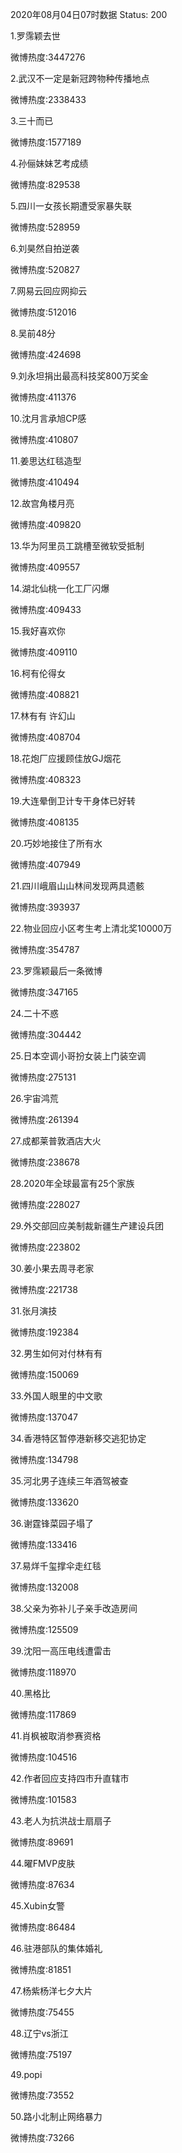 2020年08月04日07时数据
Status: 200

1.罗霈颖去世

微博热度:3447276

2.武汉不一定是新冠跨物种传播地点

微博热度:2338433

3.三十而已

微博热度:1577189

4.孙俪妹妹艺考成绩

微博热度:829538

5.四川一女孩长期遭受家暴失联

微博热度:528959

6.刘昊然自拍逆袭

微博热度:520827

7.网易云回应网抑云

微博热度:512016

8.吴前48分

微博热度:424698

9.刘永坦捐出最高科技奖800万奖金

微博热度:411376

10.沈月言承旭CP感

微博热度:410807

11.姜思达红毯造型

微博热度:410494

12.故宫角楼月亮

微博热度:409820

13.华为阿里员工跳槽至微软受抵制

微博热度:409557

14.湖北仙桃一化工厂闪爆

微博热度:409433

15.我好喜欢你

微博热度:409110

16.柯有伦得女

微博热度:408821

17.林有有 许幻山

微博热度:408704

18.花炮厂应援顾佳放GJ烟花

微博热度:408323

19.大连晕倒卫计专干身体已好转

微博热度:408135

20.巧妙地接住了所有水

微博热度:407949

21.四川峨眉山山林间发现两具遗骸

微博热度:393937

22.物业回应小区考生考上清北奖10000万

微博热度:354787

23.罗霈颖最后一条微博

微博热度:347165

24.二十不惑

微博热度:304442

25.日本空调小哥扮女装上门装空调

微博热度:275131

26.宇宙鸿荒

微博热度:261394

27.成都莱普敦酒店大火

微博热度:238678

28.2020年全球最富有25个家族

微博热度:228027

29.外交部回应美制裁新疆生产建设兵团

微博热度:223802

30.姜小果去周寻老家

微博热度:221738

31.张月演技

微博热度:192384

32.男生如何对付林有有

微博热度:150069

33.外国人眼里的中文歌

微博热度:137047

34.香港特区暂停港新移交逃犯协定

微博热度:134798

35.河北男子连续三年酒驾被查

微博热度:133620

36.谢霆锋菜园子塌了

微博热度:133416

37.易烊千玺撑伞走红毯

微博热度:132008

38.父亲为弥补儿子亲手改造房间

微博热度:125509

39.沈阳一高压电线遭雷击

微博热度:118970

40.黑格比

微博热度:117869

41.肖枫被取消参赛资格

微博热度:104516

42.作者回应支持四市升直辖市

微博热度:101583

43.老人为抗洪战士扇扇子

微博热度:89691

44.曜FMVP皮肤

微博热度:87634

45.Xubin女警

微博热度:86484

46.驻港部队的集体婚礼

微博热度:81851

47.杨紫杨洋七夕大片

微博热度:75455

48.辽宁vs浙江

微博热度:75197

49.popi

微博热度:73552

50.路小北制止网络暴力

微博热度:73266

